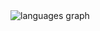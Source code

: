 <img src="https://github-readme-stats.vercel.app/api/top-langs?username=aungphyoex&locale=en&layout=compact&hide_title=true&langs_count=20&theme=dracula&hide_border=false&order=2"  alt="languages graph"  />
